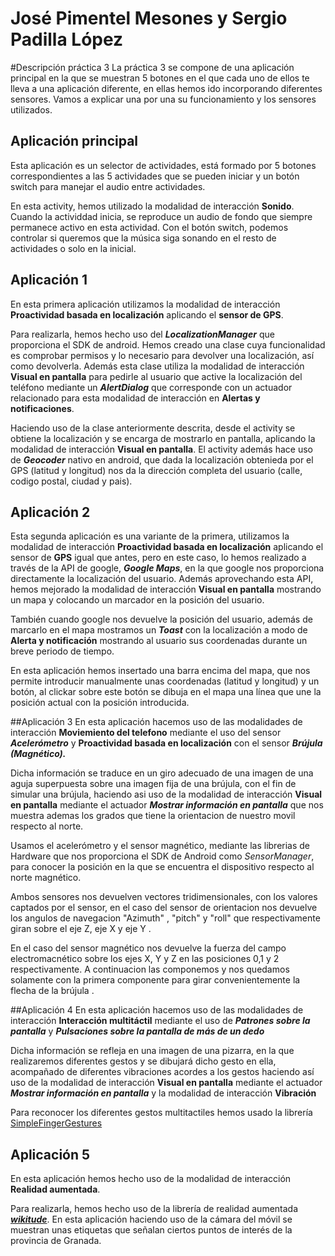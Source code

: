 # José Pimentel Mesones y  Sergio Padilla López
#Descripción práctica 3
La práctica 3 se compone de  una aplicación principal en la que se muestran 5 botones en el que cada uno de ellos te lleva a una aplicación diferente, en ellas hemos ido incorporando diferentes sensores. Vamos a explicar una por una su funcionamiento y los sensores utilizados.

## Aplicación principal
Esta aplicación es un selector de actividades, está formado por 5 botones correspondientes a las 5 actividades que se pueden iniciar y un botón switch para manejar el audio entre actividades.

En esta activity, hemos utilizado la modalidad de interacción **Sonido**. Cuando la actividdad inicia, se reproduce un audio de fondo que siempre permanece activo en esta actividad. Con el botón switch, podemos controlar si queremos que la música siga sonando en el resto de actividades o solo en la inicial.

## Aplicación 1
En esta primera aplicación utilizamos la modalidad de interacción **Proactividad basada en localización** aplicando el **sensor de GPS**.

Para realizarla, hemos hecho uso del ***LocalizationManager*** que proporciona el SDK de android. Hemos creado una clase cuya funcionalidad es comprobar permisos y lo necesario para devolver una localización, así como devolverla. Además esta clase utiliza la modalidad de interacción **Visual en pantalla** para pedirle al usuario que active la localización del teléfono mediante un ***AlertDialog*** que corresponde con un actuador relacionado para esta modalidad de interacción en **Alertas y notificaciones**.

Haciendo uso de la clase anteriormente descrita, desde el activity se obtiene la localización y se encarga de mostrarlo en pantalla, aplicando la modalidad de interacción **Visual en pantalla**. El activity además hace uso de ***Geocoder*** nativo en android, que dada la localización obtenieda por el GPS (latitud y longitud) nos da la dirección completa del usuario (calle, codigo postal, ciudad y pais).

## Aplicación 2
Esta segunda aplicación es una variante de la primera, utilizamos la modalidad de interacción **Proactividad basada en localización** aplicando el sensor de **GPS** igual que antes, pero en este caso, lo hemos realizado a través de la API de google, ***Google Maps***, en la que google nos proporciona directamente la localización del usuario. Además aprovechando esta API, hemos mejorado la modalidad de interacción **Visual en pantalla** mostrando un mapa y colocando un marcador en la posición del usuario.

También cuando google nos devuelve la posición del usuario, además de marcarlo en el mapa mostramos un ***Toast*** con la localización a modo de **Alerta y notificación** mostrando al usuario sus coordenadas durante un breve periodo de tiempo.

En esta aplicación hemos insertado una barra encima del mapa, que nos permite introducir manualmente unas coordenadas (latitud y longitud) y un botón, al clickar sobre este botón se dibuja en el mapa una línea que une la posición actual con la posición introducida.

##Aplicación 3
En esta aplicación hacemos uso de las modalidades de interacción **Moviemiento del telefono** mediante el uso del sensor ***Acelerómetro*** y **Proactividad basada en localización** con el sensor ***Brújula (Magnético).***

Dicha información se traduce en un giro adecuado de una imagen de una aguja superpuesta sobre una imagen fija de una brújula, con el fin de simular una brújula, haciendo asi uso de la modalidad de interacción **Visual en pantalla** mediante el actuador ***Mostrar información en pantalla*** que nos muestra ademas los grados que tiene la orientacion de nuestro movil respecto al norte.

Usamos  el acelerómetro y el sensor magnético, mediante las librerias de Hardware que nos proporciona el SDK de Android como *SensorManager*, para conocer la posición en la que se encuentra el dispositivo respecto al norte magnético.

Ambos sensores nos devuelven vectores tridimensionales, con los valores captados por el sensor, en el caso del sensor de orientacion nos devuelve los angulos de navegacion "Azimuth" , "pitch" y "roll" que respectivamente giran sobre el eje Z, eje X y eje Y	.
 
 En el caso del sensor magnético nos devuelve la fuerza del campo electromacnético sobre los ejes X, Y y Z en las posiciones 0,1 y 2 respectivamente. 
A continuacion las componemos y nos quedamos solamente con la primera componente para girar convenientemente la flecha de la brújula .

##Aplicación 4
En esta aplicación hacemos uso de las modalidades de interacción **Interacción multitáctil** mediante el uso de ***Patrones sobre la pantalla*** y ***Pulsaciones sobre la pantalla de más de un dedo***

Dicha información se refleja en una imagen de una pizarra, en la que realizaremos diferentes gestos y se dibujará dicho gesto en ella, acompañado de diferentes vibraciones acordes a los gestos haciendo así uso de la modalidad de interacción **Visual en pantalla** mediante el actuador ***Mostrar información en pantalla*** y la modalidad de interacción **Vibración**

Para reconocer los diferentes gestos multitactiles hemos usado la librería [SimpleFingerGestures](https://github.com/championswimmer/SimpleFingerGestures_Android_Library)

## Aplicación 5
En esta aplicación hemos hecho uso de la modalidad de interacción **Realidad aumentada**.

Para realizarla, hemos hecho uso de la librería de realidad aumentada ***[wikitude](http://www.wikitude.com/)***. En esta aplicación haciendo uso de la cámara del móvil se muestran unas etiquetas que señalan ciertos puntos de interés de la provincia de Granada.